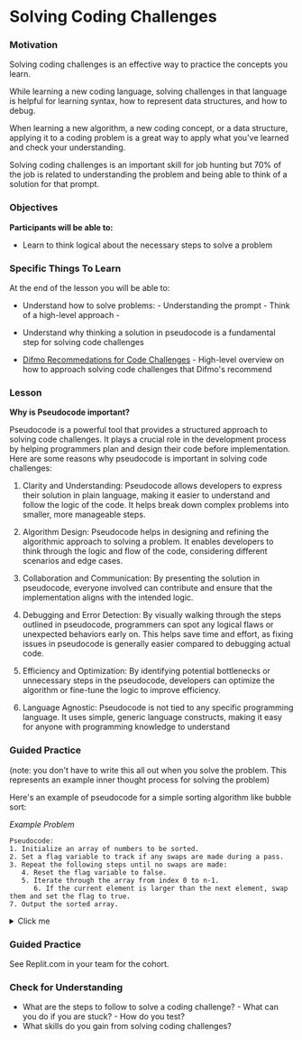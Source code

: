 # Solving Coding Challenges

### Motivation

Solving coding challenges is an effective way to practice the concepts you learn.

While learning a new coding language, solving challenges in that language is helpful for learning syntax, how to represent data structures, and how to debug.

When learning a new algorithm, a new coding concept, or a data structure, applying it to a coding problem is a great way to apply what you've learned and check your understanding.

Solving coding challenges is an important skill for job hunting but 70% of the job is related to understanding the problem and being able to think of a solution for that prompt.

### Objectives

**Participants will be able to:**

- Learn to think logical about the necessary steps to solve a problem

### Specific Things To Learn

At the end of the lesson you will be able to:

- Understand how to solve problems: - Understanding the prompt - Think of a high-level approach -
- Understand why thinking a solution in pseudocode is a fundamental step for solving code challenges

- [Difmo Recommedations for Code Challenges](https://docs.google.com/document/d/12g8GM7h21nMFctQi4G2_c0VQJjyCF6AVLV7r8vcJdes/edit) - High-level overview on how to approach solving code challenges that Difmo's recommend

### Lesson

**Why is Pseudocode important?**

Pseudocode is a powerful tool that provides a structured approach to solving code challenges. It plays a crucial role in the development process by helping programmers plan and design their code before implementation. Here are some reasons why pseudocode is important in solving code challenges:

1. Clarity and Understanding: Pseudocode allows developers to express their solution in plain language, making it easier to understand and follow the logic of the code. It helps break down complex problems into smaller, more manageable steps.

2. Algorithm Design: Pseudocode helps in designing and refining the algorithmic approach to solving a problem. It enables developers to think through the logic and flow of the code, considering different scenarios and edge cases.

3. Collaboration and Communication: By presenting the solution in pseudocode, everyone involved can contribute and ensure that the implementation aligns with the intended logic.

4. Debugging and Error Detection: By visually walking through the steps outlined in pseudocode, programmers can spot any logical flaws or unexpected behaviors early on. This helps save time and effort, as fixing issues in pseudocode is generally easier compared to debugging actual code.

5. Efficiency and Optimization: By identifying potential bottlenecks or unnecessary steps in the pseudocode, developers can optimize the algorithm or fine-tune the logic to improve efficiency.

6. Language Agnostic: Pseudocode is not tied to any specific programming language. It uses simple, generic language constructs, making it easy for anyone with programming knowledge to understand

### Guided Practice

(note: you don't have to write this all out when you solve the problem. This represents an example inner thought process for solving the problem)

Here's an example of pseudocode for a simple sorting algorithm like bubble sort:

_Example Problem_

```
Pseudocode:
1. Initialize an array of numbers to be sorted.
2. Set a flag variable to track if any swaps are made during a pass.
3. Repeat the following steps until no swaps are made:
   4. Reset the flag variable to false.
   5. Iterate through the array from index 0 to n-1.
      6. If the current element is larger than the next element, swap them and set the flag to true.
7. Output the sorted array.

```

<details>
<summary>Click me</summary>

### Independent Practice

1. Let's consider a simple code challenge: "Write a function that takes a list of integers as input and returns the sum of all the even numbers in the list."
2. Try to come to a pseudocode approach to solve this problem.

Here's how you can use pseudocode to approach this problem:

1. Understanding the Problem:

Input: A list of integers
Output: The sum of all even numbers in the list

2. Pseudocode

```
1. We start by defining the function sumOfEvenNumbers that takes a single parameter, list, which represents the input list of integers.
2. We initialize a variable sum to 0. This variable will be used to store the sum of all even numbers.
3. Next, we iterate through each element in the list.
4. For each number in the list, we check if it is even (i.e., divisible by 2 with a remainder of 0).
    4.1 If the number is even, we add it to the sum variable.
5. After processing all the numbers in the list, we return the final value of sum.
```

```
function sumOfEvenNumbers(list):
    initialize sum = 0

    for each number in list:
        if number is even:
            add number to sum

    return sum
```

</details>

### Guided Practice

See Replit.com in your team for the cohort.

### Check for Understanding

- What are the steps to follow to solve a coding challenge? - What can you do if you are stuck? - How do you test?
- What skills do you gain from solving coding challenges?
